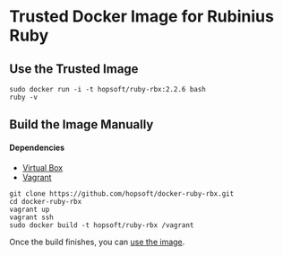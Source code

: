 # Trusted Docker Image for Rubinius Ruby

## Use the Trusted Image

```
sudo docker run -i -t hopsoft/ruby-rbx:2.2.6 bash
ruby -v
```

## Build the Image Manually

#### Dependencies

* [Virtual Box](https://www.virtualbox.org/)
* [Vagrant](http://www.vagrantup.com/)

```
git clone https://github.com/hopsoft/docker-ruby-rbx.git
cd docker-ruby-rbx
vagrant up
vagrant ssh
sudo docker build -t hopsoft/ruby-rbx /vagrant
```

Once the build finishes, you can [use the image](#use-the-trusted-image).
